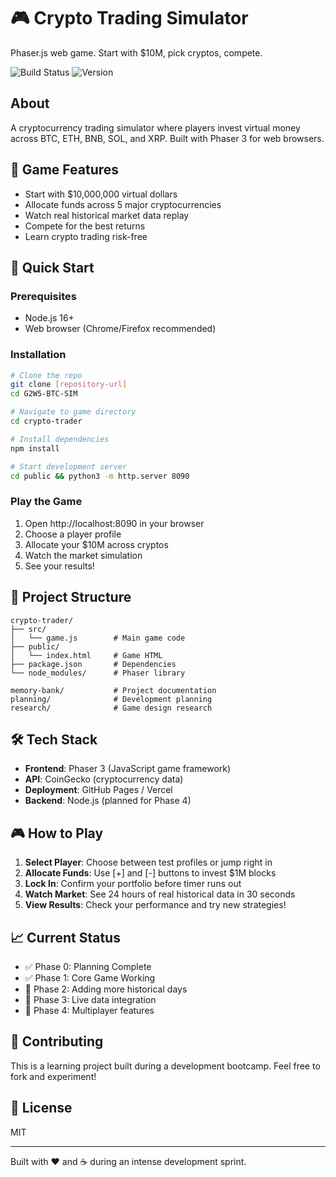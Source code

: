 # 🎮 Crypto Trading Simulator
Phaser.js web game. Start with $10M, pick cryptos, compete.

![Build Status](https://img.shields.io/badge/build-passing-brightgreen) ![Version](https://img.shields.io/badge/version-0.1.0-blue)

## About
A cryptocurrency trading simulator where players invest virtual money across BTC, ETH, BNB, SOL, and XRP. Built with Phaser 3 for web browsers.

## 🎯 Game Features
- Start with $10,000,000 virtual dollars
- Allocate funds across 5 major cryptocurrencies
- Watch real historical market data replay
- Compete for the best returns
- Learn crypto trading risk-free

## 🚀 Quick Start

### Prerequisites
- Node.js 16+
- Web browser (Chrome/Firefox recommended)

### Installation
```bash
# Clone the repo
git clone [repository-url]
cd G2W5-BTC-SIM

# Navigate to game directory
cd crypto-trader

# Install dependencies
npm install

# Start development server
cd public && python3 -m http.server 8090
```

### Play the Game
1. Open http://localhost:8090 in your browser
2. Choose a player profile
3. Allocate your $10M across cryptos
4. Watch the market simulation
5. See your results!

## 📁 Project Structure
```
crypto-trader/
├── src/
│   └── game.js        # Main game code
├── public/
│   └── index.html     # Game HTML
├── package.json       # Dependencies
└── node_modules/      # Phaser library

memory-bank/           # Project documentation
planning/              # Development planning
research/              # Game design research
```

## 🛠 Tech Stack
- **Frontend**: Phaser 3 (JavaScript game framework)
- **API**: CoinGecko (cryptocurrency data)
- **Deployment**: GitHub Pages / Vercel
- **Backend**: Node.js (planned for Phase 4)

## 🎮 How to Play
1. **Select Player**: Choose between test profiles or jump right in
2. **Allocate Funds**: Use [+] and [-] buttons to invest $1M blocks
3. **Lock In**: Confirm your portfolio before timer runs out
4. **Watch Market**: See 24 hours of real historical data in 30 seconds
5. **View Results**: Check your performance and try new strategies!

## 📈 Current Status
- ✅ Phase 0: Planning Complete
- ✅ Phase 1: Core Game Working
- 🚧 Phase 2: Adding more historical days
- 📅 Phase 3: Live data integration
- 📅 Phase 4: Multiplayer features

## 🤝 Contributing
This is a learning project built during a development bootcamp. Feel free to fork and experiment!

## 📄 License
MIT

---

Built with ❤️ and ☕ during an intense development sprint. 